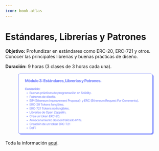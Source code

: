 ```yaml
---
icon: book-atlas
---
```


# Estándares, Librerías y Patrones

**Objetivo:** Profundizar en estándares como ERC-20, ERC-721 y otros. Conocer las principales librerías y buenas prácticas de diseño.

**Duración:** 9 horas (3 clases de 3 horas cada una).

<figure><img src="../../.gitbook/assets/EDP_mod3.png" alt=""><figcaption></figcaption></figure>

Toda la información [aquí](https://ethkipu.notion.site/Est-ndares-librer-as-y-patrones-934170ce0a054c8b88d095b08a40df02).
